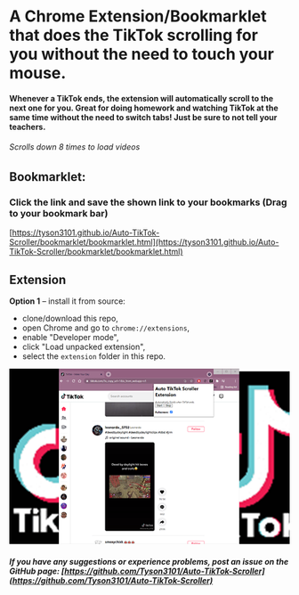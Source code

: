 # A Chrome Extension/Bookmarklet that does the TikTok scrolling for you without the need to touch your mouse.

#### Whenever a TikTok ends, the extension will automatically scroll to the next one for you. Great for doing homework and watching TikTok at the same time without the need to switch tabs! Just be sure to not tell your teachers.

###### Scrolls down 8 times to load videos

## Bookmarklet:

### Click the link and save the shown link to your bookmarks (Drag to your bookmark bar)

[https://tyson3101.github.io/Auto-TikTok-Scroller/bookmarklet/bookmarklet.html](https://tyson3101.github.io/Auto-TikTok-Scroller/bookmarklet/bookmarklet.html)

## Extension

**Option 1** – install it from source:

- clone/download this repo,
- open Chrome and go to `chrome://extensions`,
- enable "Developer mode",
- click "Load unpacked extension",
- select the `extension` folder in this repo.

![Image](./img/ScreenshotGoogleExtensionTikTok.png)

##### If you have any suggestions or experience problems, post an issue on the GitHub page: [https://github.com/Tyson3101/Auto-TikTok-Scroller](https://github.com/Tyson3101/Auto-TikTok-Scroller)
